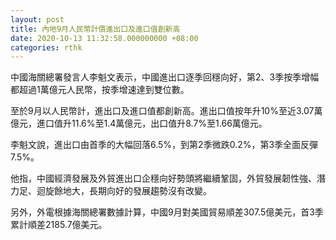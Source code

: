 ```yaml
---
layout: post
title: 內地9月人民幣計價進出口及進口值創新高
date: 2020-10-13 11:32:58.000000000 +08:00
categories: rthk
---
```


中國海關總署發言人李魁文表示，中國進出口逐季回穩向好，第2、3季按季增幅都超過1萬億元人民幣，按季增速達到雙位數。

至於9月以人民幣計，進出口及進口值都創新高。進出口值按年升10%至近3.07萬億元，進口值升11.6%至1.4萬億元，出口值升8.7%至1.66萬億元。

李魁文說，進出口由首季的大幅回落6.5%，到第2季微跌0.2%，第3季全面反彈7.5%。

他指，中國經濟發展及外貿進出口企穩向好勢頭將繼續鞏固，外貿發展韌性強、潛力足、迴旋餘地大，長期向好的發展趨勢沒有改變。

另外，外電根據海關總署數據計算，中國9月對美國貿易順差307.5億美元，首3季累計順差2185.7億美元。
